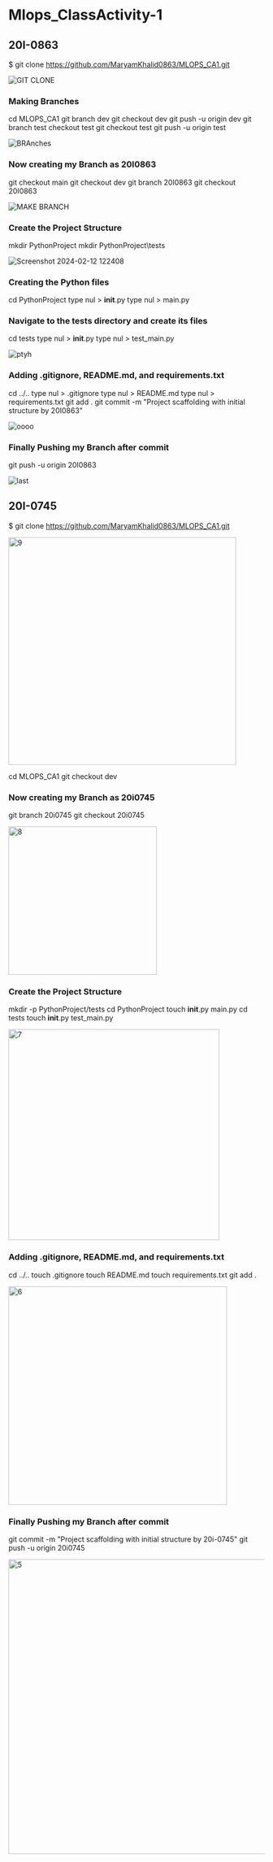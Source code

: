 # Mlops_ClassActivity-1
## 20I-0863
$ git clone https://github.com/MaryamKhalid0863/MLOPS_CA1.git

![GIT CLONE](https://github.com/MaryamKhalid0863/MLOPS_CA1/assets/159745729/40808646-2908-46b3-b099-1ef7d90ca5d7)

### Making Branches
cd MLOPS_CA1
git branch dev
git checkout dev
git push -u origin dev
git branch test
checkout test
git checkout test
git push -u origin test

![BRAnches](https://github.com/MaryamKhalid0863/MLOPS_CA1/assets/159745729/c18fdd48-e0c9-42d4-a692-3f4111e47699)

### Now creating my Branch as 20I0863
git checkout main
git checkout dev 
git branch 20I0863
git checkout 20I0863

![MAKE BRANCH](https://github.com/MaryamKhalid0863/MLOPS_CA1/assets/159745729/3a38b044-259c-4188-9d85-839844853612)

### Create the Project Structure
mkdir PythonProject
mkdir PythonProject\tests

![Screenshot 2024-02-12 122408](https://github.com/MaryamKhalid0863/MLOPS_CA1/assets/159745729/02366eb5-c82b-45b5-b697-c766473e46b4)

### Creating the Python files
cd PythonProject
type nul > __init__.py
type nul > main.py
### Navigate to the tests directory and create its files
cd tests
type nul > __init__.py
type nul > test_main.py

![ptyh](https://github.com/MaryamKhalid0863/MLOPS_CA1/assets/159745729/a2f8f368-1437-4bfc-9b98-738c1e89034f)

### Adding .gitignore, README.md, and requirements.txt
cd ../..
type nul > .gitignore
type nul > README.md
type nul > requirements.txt
git add .
git commit -m "Project scaffolding with initial structure by 20I0863"

![oooo](https://github.com/MaryamKhalid0863/MLOPS_CA1/assets/159745729/54e91bea-02d1-4e05-8931-1d98d640cbe7)

### Finally Pushing my Branch after commit
git push -u origin 20I0863

![last](https://github.com/MaryamKhalid0863/MLOPS_CA1/assets/159745729/72aad7de-9f42-46da-9667-9b2e6f8ecb62)


## 20I-0745
$ git clone https://github.com/MaryamKhalid0863/MLOPS_CA1.git

<img width="448" alt="9" src="https://github.com/MaryamKhalid0863/MLOPS_CA1/assets/106441632/973eb6b8-b31c-497c-a06d-85e8f6a5d59c">

cd MLOPS_CA1
git checkout dev

### Now creating my Branch as 20i0745
git branch 20i0745
git checkout 20i0745

<img width="292" alt="8" src="https://github.com/MaryamKhalid0863/MLOPS_CA1/assets/106441632/33d0da85-89c7-4bf8-9670-1645dbf98b77">

### Create the Project Structure
mkdir -p PythonProject/tests
cd PythonProject
touch __init__.py main.py
cd tests
touch __init__.py test_main.py

<img width="415" alt="7" src="https://github.com/MaryamKhalid0863/MLOPS_CA1/assets/106441632/fa9ca3be-ba00-416d-a234-12c75b19c423">

### Adding .gitignore, README.md, and requirements.txt
cd ../..
touch .gitignore
touch README.md
touch requirements.txt
git add .

<img width="430" alt="6" src="https://github.com/MaryamKhalid0863/MLOPS_CA1/assets/106441632/5496aeee-8683-48ee-9466-05312995d7c2">

### Finally Pushing my Branch after commit
 git commit -m "Project scaffolding with initial structure by 20i-0745"
 git push -u origin 20i0745
 
<img width="580" alt="5" src="https://github.com/MaryamKhalid0863/MLOPS_CA1/assets/106441632/7d959feb-eaf4-4fa6-b1bf-957ca612589c">



